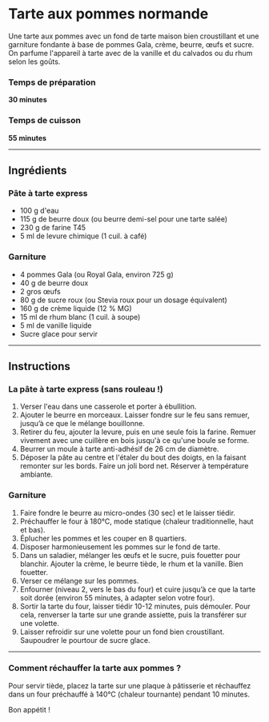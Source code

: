 # Tarte aux pommes normande

Une tarte aux pommes avec un fond de tarte maison bien croustillant et une garniture fondante à base de pommes Gala, crème, beurre, œufs et sucre. On parfume l'appareil à tarte avec de la vanille et du calvados ou du rhum selon les goûts.

### Temps de préparation
**30 minutes**

### Temps de cuisson
**55 minutes**

---

## Ingrédients

### Pâte à tarte express
- 100 g d'eau  
- 115 g de beurre doux (ou beurre demi-sel pour une tarte salée)  
- 230 g de farine T45  
- 5 ml de levure chimique (1 cuil. à café)  

### Garniture
- 4 pommes Gala (ou Royal Gala, environ 725 g)  
- 40 g de beurre doux  
- 2 gros œufs  
- 80 g de sucre roux (ou Stevia roux pour un dosage équivalent)  
- 160 g de crème liquide (12 % MG)  
- 15 ml de rhum blanc (1 cuil. à soupe)  
- 5 ml de vanille liquide  
- Sucre glace pour servir  

---

## Instructions

### La pâte à tarte express (sans rouleau !)
1. Verser l'eau dans une casserole et porter à ébullition.  
2. Ajouter le beurre en morceaux. Laisser fondre sur le feu sans remuer, jusqu’à ce que le mélange bouillonne.  
3. Retirer du feu, ajouter la levure, puis en une seule fois la farine. Remuer vivement avec une cuillère en bois jusqu'à ce qu'une boule se forme.  
4. Beurrer un moule à tarte anti-adhésif de 26 cm de diamètre.  
5. Déposer la pâte au centre et l'étaler du bout des doigts, en la faisant remonter sur les bords. Faire un joli bord net. Réserver à température ambiante.

### Garniture
1. Faire fondre le beurre au micro-ondes (30 sec) et le laisser tiédir.  
2. Préchauffer le four à 180°C, mode statique (chaleur traditionnelle, haut et bas).  
3. Éplucher les pommes et les couper en 8 quartiers.  
4. Disposer harmonieusement les pommes sur le fond de tarte.  
5. Dans un saladier, mélanger les œufs et le sucre, puis fouetter pour blanchir. Ajouter la crème, le beurre tiède, le rhum et la vanille. Bien fouetter.  
6. Verser ce mélange sur les pommes.  
7. Enfourner (niveau 2, vers le bas du four) et cuire jusqu’à ce que la tarte soit dorée (environ 55 minutes, à adapter selon votre four).  
8. Sortir la tarte du four, laisser tiédir 10-12 minutes, puis démouler. Pour cela, renverser la tarte sur une grande assiette, puis la transférer sur une volette.  
9. Laisser refroidir sur une volette pour un fond bien croustillant. Saupoudrer le pourtour de sucre glace.  

---

### Comment réchauffer la tarte aux pommes ?
Pour servir tiède, placez la tarte sur une plaque à pâtisserie et réchauffez dans un four préchauffé à 140°C (chaleur tournante) pendant 10 minutes.  

Bon appétit !